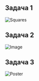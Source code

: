 ## Задача 1
![Squares](https://github.com/dirigiblelabs/curriculum/blob/master/DayanaVeselinova/images/squares.PNG)

## Задача 2
![Image](https://github.com/dirigiblelabs/curriculum/blob/master/DayanaVeselinova/images/picture.PNG)

## Задача 3
![Poster](https://github.com/dirigiblelabs/curriculum/blob/master/DayanaVeselinova/images/poster.png)

